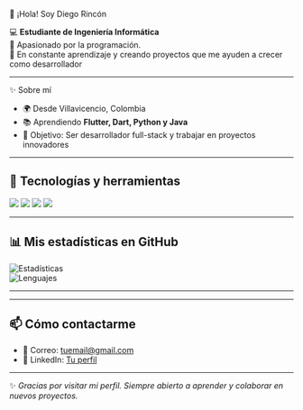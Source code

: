 👋 ¡Hola! Soy Diego Rincón  

💻 **Estudiante de Ingeniería Informática**  
📱 Apasionado por la programación.  
🚀 En constante aprendizaje y creando proyectos que me ayuden a crecer como desarrollador  

---

 ✨ Sobre mí
- 🌍 Desde Villavicencio, Colombia  
- 📚 Aprendiendo **Flutter, Dart, Python y Java**  
- 🎯 Objetivo: Ser desarrollador full-stack y trabajar en proyectos innovadores  

---

## 🚀 Tecnologías y herramientas
<p align="left">
  <img src="https://img.shields.io/badge/HTML5-E34F26?style=for-the-badge&logo=html5&logoColor=white"/>
  <img src="https://img.shields.io/badge/CSS3-1572B6?style=for-the-badge&logo=css3&logoColor=white"/>
  <img src="https://img.shields.io/badge/JavaScript-F7DF1E?style=for-the-badge&logo=javascript&logoColor=black"/>
  <img src="https://img.shields.io/badge/Bootstrap-7952B3?style=for-the-badge&logo=bootstrap&logoColor=white"/>
</p>

---

## 📊 Mis estadísticas en GitHub
![Estadísticas](https://github-readme-stats.vercel.app/api?username=diegorincon2613&show_icons=true&theme=tokyonight)  
![Lenguajes](https://github-readme-stats.vercel.app/api/top-langs/?username=diegorincon2613&layout=compact&theme=tokyonight)  

---

---

## 📫 Cómo contactarme
- 📧 Correo: [tuemail@gmail.com](mailto:tuemail@gmail.com)  
- 💼 LinkedIn: [Tu perfil](https://linkedin.com)  

---

✨ *Gracias por visitar mi perfil. Siempre abierto a aprender y colaborar en nuevos proyectos.*  
